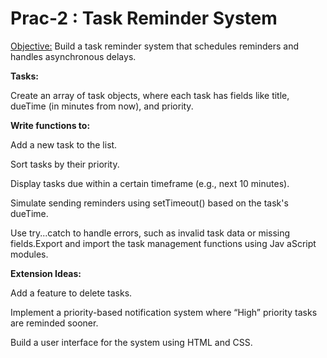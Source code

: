 # Prac-2 : Task Reminder System

<ins> Objective:</ins> Build a task reminder system that schedules reminders and handles asynchronous delays.

**Tasks:**

Create an array of task objects, where each task has fields like title, dueTime (in minutes from now), and priority.

**Write functions to:**

Add a new task to the list.

Sort tasks by their priority.

Display tasks due within a certain timeframe (e.g., next 10 minutes).

Simulate sending reminders using setTimeout() based on the task's dueTime.

Use try...catch to handle errors, such as invalid task data or missing fields.Export and import the task management functions using Jav aScript modules.

**Extension Ideas:**

Add a feature to delete tasks.

Implement a priority-based notification system where “High” priority tasks are reminded sooner.

Build a user interface for the system using HTML and CSS.
